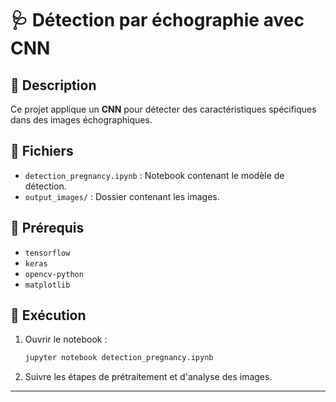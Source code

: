 
# 🩺 Détection par échographie avec CNN

## 📝 Description
Ce projet applique un **CNN** pour détecter des caractéristiques spécifiques dans des images échographiques.

## 📂 Fichiers
- `detection_pregnancy.ipynb` : Notebook contenant le modèle de détection.
- `output_images/` : Dossier contenant les images.

## 🔧 Prérequis
- `tensorflow`
- `keras`
- `opencv-python`
- `matplotlib`

## 🚀 Exécution
1. Ouvrir le notebook :
   ```bash
   jupyter notebook detection_pregnancy.ipynb
   ```
2. Suivre les étapes de prétraitement et d'analyse des images.

---
